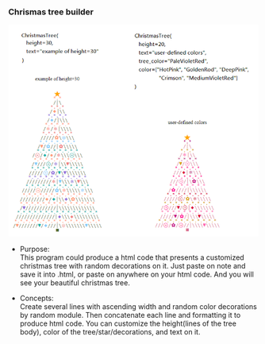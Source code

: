 ### Chrismas tree builder

![demo christmas tree builder](demo_christmas_tree_builder.png)

* Purpose:  
This program could produce a html code that presents a customized christmas tree with random decorations on it. Just paste on note and save it into .html, or paste on anywhere on your html code. And you will see your beautiful christmas tree.

* Concepts:  
Create several lines with ascending width and random color decorations by random module. Then concatenate each line and formatting it to produce html code.
You can customize the height(lines of the tree body), color of the tree/star/decorations, and text on it.
